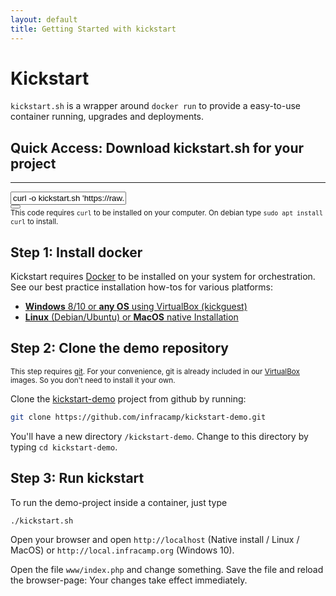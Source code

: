 ```yaml
---
layout: default
title: Getting Started with kickstart
---
```

# Kickstart

`kickstart.sh` is a wrapper around `docker run` to provide a easy-to-use container running, upgrades and deployments.

<div class="alert alert-success shadow">
<h2 class="alert-heading">Quick Access: Download kickstart.sh for your project</h2>
<hr/>
<div class="row">
<div class="col col-9 col-md-11" markdown="1">

<div class="form-group">
<input type="text" class="form-control" readonly id="kick_text" value="curl -o kickstart.sh 'https://raw.githubusercontent.com/infracamp/kickstart/master/dist/kickstart.sh' && chmod +x kickstart.sh"/>
</div>


</div>

<div class="col col-3 col-md-1">
<button id="kickstart-code-copy" class="btn btn-primary" title="Copy code to clipboard" onclick="$('#kick_text').select();document.execCommand('copy');">
    <i class="fas fa-copy"></i>
</button>
</div>
</div>
<small>
    This code requires <code>curl</code> to be installed on your computer. On debian type <code>sudo apt install curl</code> to install.
</small>
</div>


## Step 1: Install docker 

Kickstart requires [Docker](http://docker.io) to be installed on your system for orchestration. See our best practice
installation how-tos for various platforms: 

- [**Windows** 8/10 or **any OS** using VirtualBox (kickguest)](../projects/kickguest-virtualbox/)
- [**Linux** (Debian/Ubuntu) or **MacOS** native Installation](../projects/install_linux_mac.html)


## Step 2: Clone the demo repository

<div class="alert alert-info" role="alert">
<small markdown="1">

This step requires [git](https://git-scm.com). For your convenience, git is already included in our
[VirtualBox](../projects/kickguest-virtualbox/) images. So you don't need to install it your own. 

</small>
</div>

Clone the [kickstart-demo](https://github.com/infracamp/kickstart-demo) project from github by running:

```bash
git clone https://github.com/infracamp/kickstart-demo.git
```


You'll have a new directory `/kickstart-demo`. Change to this directory by typing `cd kickstart-demo`.


## Step 3: Run kickstart

To run the demo-project inside a container, just type

```bash
./kickstart.sh
```

Open your browser and open `http://localhost` (Native install / Linux / MacOS) or `http://local.infracamp.org` (Windows 10).

Open the file `www/index.php` and change something. Save the file and reload the browser-page: Your changes take
effect immediately.



